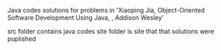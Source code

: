 Java codes solutions for problems in 
'Xiaoping Jia, Object-Oriented Software Development Using Java, , Addison Wesley'

src folder contains java codes
site folder is site that that solutions were puplished


